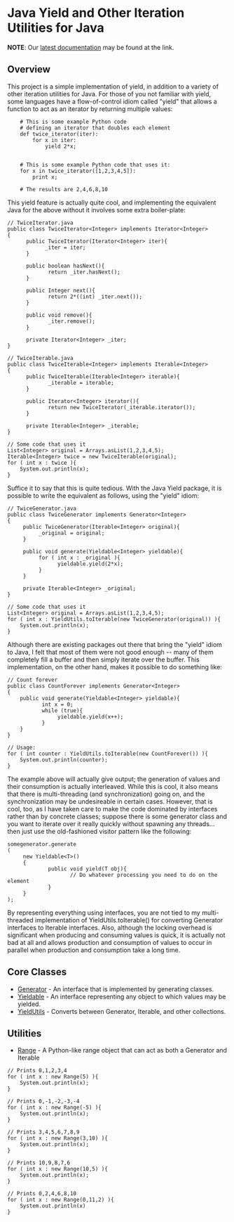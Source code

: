 # Java Yield and Other Iteration Utilities for Java #
**NOTE**: Our [latest documentation](https://java-yield.googlecode.com/hg/docs/index.html) may be found at the link.
## Overview ##
This project is a simple implementation of yield, in addition to a variety of other iteration utilities for Java. For those of you not familiar with yield, some languages have a flow-of-control idiom called "yield" that allows a function to act as an iterator by returning multiple values:

```
    # This is some example Python code
    # defining an iterator that doubles each element
    def twice_iterator(iter):
        for x in iter:
            yield 2*x;


    # This is some example Python code that uses it:
    for x in twice_iterator([1,2,3,4,5]):
        print x;

    # The results are 2,4,6,8,10
```

This yield feature is actually quite cool, and implementing the equivalent Java for the above without it involves some extra boiler-plate:

```
// TwiceIterator.java
public class TwiceIterator<Integer> implements Iterator<Integer>
{
      public TwiceIterator(Iterator<Integer> iter){
            _iter = iter;
      }

      public boolean hasNext(){
             return _iter.hasNext();
      }

      public Integer next(){
             return 2*((int) _iter.next());
      }    

      public void remove(){
             _iter.remove();
      }

      private Iterator<Integer> _iter;
}

// TwiceIterable.java
public class TwiceIterable<Integer> implements Iterable<Integer>
{
      public TwiceIterable(Iterable<Integer> iterable){
             _iterable = iterable;
      }

      public Iterator<Integer> iterator(){
             return new TwiceIterator(_iterable.iterator());
      }     

      private Iterable<Integer> _iterable;
}

// Some code that uses it
List<Integer> original = Arrays.asList(1,2,3,4,5);
Iterable<Integer> twice = new TwiceIterable(original);
for ( int x : twice ){
    System.out.println(x);
}
```

Suffice it to say that this is quite tedious. With the Java Yield package, it is possible to write the equivalent as follows, using the "yield" idiom:

```
// TwiceGenerator.java
public class TwiceGenerator implements Generator<Integer>
{
     public TwiceGenerator(Iterable<Integer> original){
          _original = original;
     }

     public void generate(Yieldable<Integer> yieldable){
          for ( int x : _original ){
                yieldable.yield(2*x);
          }
     }

     private Iterable<Integer> _original;
}

// Some code that uses it
List<Integer> original = Arrays.asList(1,2,3,4,5);
for ( int x : YieldUtils.toIterable(new TwiceGenerator(original)) ){
    System.out.println(x);
}
```

Although there are existing packages out there that bring the "yield" idiom to Java, I felt that most of them were not good enough -- many of them completely fill a buffer and then simply iterate over the buffer. This implementation, on the other hand, makes it possible to do something like:

```
// Count forever
public class CountForever implements Generator<Integer>
{
    public void generate(Yieldable<Integer> yieldable){
           int x = 0;
           while (true){
                yieldable.yield(x++);
           }
    }
}

// Usage:
for ( int counter : YieldUtils.toIterable(new CountForever()) ){
    System.out.println(counter);
}
```

The example above will actually give output; the generation of values and their consumption is actually interleaved. While this is cool, it also means that there is multi-threading (and synchronization) going on, and the synchronization may be undesireable in certain cases. However, that is cool, too, as I have taken care to make the code dominated by interfaces rather than by concrete classes; suppose there is some generator class and you want to iterate over it really quickly without spawning any threads... then just use the old-fashioned visitor pattern like the following:

```
somegenerator.generate
(
     new Yieldable<T>()
     {
             public void yield(T obj){
                    // Do whatever processing you need to do on the element
             }
     }
);
```

By representing everything using interfaces, you are not tied to my multi-threaded implementation of YieldUtils.toIterable() for converting Generator interfaces to Iterable interfaces. Also, although the locking overhead is significant when producing and consuming values is quick, it is actually not bad at all and allows production and consumption of values to occur in parallel when production and consumption take a long time.

## Core Classes ##
  * [Generator](https://java-yield.googlecode.com/hg/docs/com/google/code/jyield/Generator.html) - An interface that is implemented by generating classes.
  * [Yieldable](https://java-yield.googlecode.com/hg/docs/com/google/code/jyield/Yieldable.html) - An interface representing any object to which values may be yielded.
  * [YieldUtils](https://java-yield.googlecode.com/hg/docs/com/google/code/jyield/YieldUtils.html) - Converts between Generator, Iterable, and other collections.

## Utilities ##
  * [Range](https://java-yield.googlecode.com/hg/docs/com/google/code/jyield/utils/Range.html) - A Python-like range object that can act as both a Generator and Iterable

```
// Prints 0,1,2,3,4
for ( int x : new Range(5) ){
    System.out.println(x);
}

// Prints 0,-1,-2,-3,-4
for ( int x : new Range(-5) ){
    System.out.println(x);
}

// Prints 3,4,5,6,7,8,9
for ( int x : new Range(3,10) ){
    System.out.println(x);
}

// Prints 10,9,8,7,6
for ( int x : new Range(10,5) ){
    System.out.println(x);
}

// Prints 0,2,4,6,8,10
for ( int x : new Range(0,11,2) ){
    System.out.println(x)
}
```